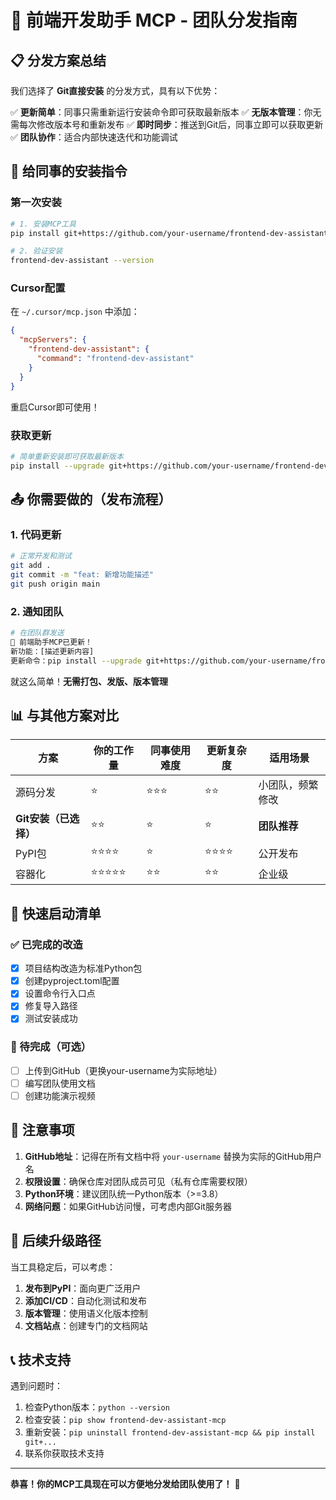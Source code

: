 # 🚀 前端开发助手 MCP - 团队分发指南

## 📋 分发方案总结

我们选择了 **Git直接安装** 的分发方式，具有以下优势：

✅ **更新简单**：同事只需重新运行安装命令即可获取最新版本
✅ **无版本管理**：你无需每次修改版本号和重新发布
✅ **即时同步**：推送到Git后，同事立即可以获取更新
✅ **团队协作**：适合内部快速迭代和功能调试

## 🔧 给同事的安装指令

### 第一次安装

```bash
# 1. 安装MCP工具
pip install git+https://github.com/your-username/frontend-dev-assistant-mcp.git

# 2. 验证安装
frontend-dev-assistant --version
```

### Cursor配置

在 `~/.cursor/mcp.json` 中添加：

```json
{
  "mcpServers": {
    "frontend-dev-assistant": {
      "command": "frontend-dev-assistant"
    }
  }
}
```

重启Cursor即可使用！

### 获取更新

```bash
# 简单重新安装即可获取最新版本
pip install --upgrade git+https://github.com/your-username/frontend-dev-assistant-mcp.git
```

## 📤 你需要做的（发布流程）

### 1. 代码更新
```bash
# 正常开发和测试
git add .
git commit -m "feat: 新增功能描述"
git push origin main
```

### 2. 通知团队
```bash
# 在团队群发送
🔄 前端助手MCP已更新！
新功能：[描述更新内容]
更新命令：pip install --upgrade git+https://github.com/your-username/frontend-dev-assistant-mcp.git
```

就这么简单！**无需打包、发版、版本管理**

## 📊 与其他方案对比

| 方案 | 你的工作量 | 同事使用难度 | 更新复杂度 | 适用场景 |
|------|------------|--------------|------------|----------|
| 源码分发 | ⭐ | ⭐⭐⭐ | ⭐⭐ | 小团队，频繁修改 |
| **Git安装（已选择）** | ⭐⭐ | ⭐ | ⭐ | **团队推荐** |
| PyPI包 | ⭐⭐⭐⭐ | ⭐ | ⭐⭐⭐⭐ | 公开发布 |
| 容器化 | ⭐⭐⭐⭐⭐ | ⭐⭐ | ⭐⭐ | 企业级 |

## 🎯 快速启动清单

### ✅ 已完成的改造
- [x] 项目结构改造为标准Python包
- [x] 创建pyproject.toml配置
- [x] 设置命令行入口点
- [x] 修复导入路径
- [x] 测试安装成功

### 📝 待完成（可选）
- [ ] 上传到GitHub（更换your-username为实际地址）
- [ ] 编写团队使用文档
- [ ] 创建功能演示视频

## 🚨 注意事项

1. **GitHub地址**：记得在所有文档中将 `your-username` 替换为实际的GitHub用户名
2. **权限设置**：确保仓库对团队成员可见（私有仓库需要权限）
3. **Python环境**：建议团队统一Python版本（>=3.8）
4. **网络问题**：如果GitHub访问慢，可考虑内部Git服务器

## 🔄 后续升级路径

当工具稳定后，可以考虑：

1. **发布到PyPI**：面向更广泛用户
2. **添加CI/CD**：自动化测试和发布
3. **版本管理**：使用语义化版本控制
4. **文档站点**：创建专门的文档网站

## 📞 技术支持

遇到问题时：
1. 检查Python版本：`python --version`
2. 检查安装：`pip show frontend-dev-assistant-mcp`
3. 重新安装：`pip uninstall frontend-dev-assistant-mcp && pip install git+...`
4. 联系你获取技术支持

---

**恭喜！你的MCP工具现在可以方便地分发给团队使用了！** 🎉 